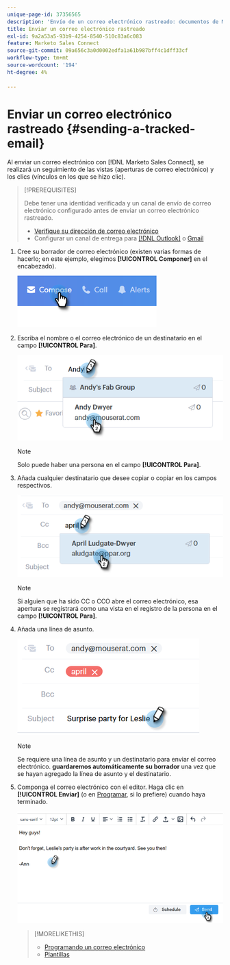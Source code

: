 ```yaml
---
unique-page-id: 37356565
description: 'Envío de un correo electrónico rastreado: documentos de Marketo, documentación del producto'
title: Enviar un correo electrónico rastreado
exl-id: 9a2a53a5-93b9-4254-8540-510c83a6c083
feature: Marketo Sales Connect
source-git-commit: 09a656c3a0d0002edfa1a61b987bff4c1dff33cf
workflow-type: tm+mt
source-wordcount: '194'
ht-degree: 4%

---
```


# Enviar un correo electrónico rastreado {#sending-a-tracked-email}

Al enviar un correo electrónico con [!DNL Marketo Sales Connect], se realizará un seguimiento de las vistas (aperturas de correo electrónico) y los clics (vínculos en los que se hizo clic).

>[!PREREQUISITES]
>
>Debe tener una identidad verificada y un canal de envío de correo electrónico configurado antes de enviar un correo electrónico rastreado.
>
>* [Verifique su dirección de correo electrónico](/help/marketo/product-docs/marketo-sales-connect/getting-started/email-settings/verify-your-email.md)
>* Configurar un canal de entrega para [[!DNL Outlook]](/help/marketo/product-docs/marketo-sales-connect/email-plugins/msc-for-outlook/email-connection-for-outlook-users.md) o [Gmail](/help/marketo/product-docs/marketo-sales-connect/email-plugins/gmail/email-connection-for-gmail-users.md)

1. Cree su borrador de correo electrónico (existen varias formas de hacerlo; en este ejemplo, elegimos **[!UICONTROL Componer]** en el encabezado).

   ![](assets/one.png)

1. Escriba el nombre o el correo electrónico de un destinatario en el campo **[!UICONTROL Para]**.

   ![](assets/two.png)

   >[!NOTE]
   >
   >Solo puede haber una persona en el campo **[!UICONTROL Para]**.

1. Añada cualquier destinatario que desee copiar o copiar en los campos respectivos.

   ![](assets/three.png)

   >[!NOTE]
   >
   >Si alguien que ha sido CC o CCO abre el correo electrónico, esa apertura se registrará como una vista en el registro de la persona en el campo **[!UICONTROL Para]**.

1. Añada una línea de asunto.

   ![](assets/four.png)

   >[!NOTE]
   >
   >Se requiere una línea de asunto y un destinatario para enviar el correo electrónico. **guardaremos automáticamente su borrador** una vez que se hayan agregado la línea de asunto y el destinatario.

1. Componga el correo electrónico con el editor. Haga clic en **[!UICONTROL Enviar]** (o en [Programar](/help/marketo/product-docs/marketo-sales-connect/email/using-the-compose-window/scheduling-an-email.md), si lo prefiere) cuando haya terminado.

   ![](assets/five.png)

   >[!MORELIKETHIS]
   >
   >* [Programando un correo electrónico](/help/marketo/product-docs/marketo-sales-connect/email/using-the-compose-window/scheduling-an-email.md)
   >* [Plantillas](/help/marketo/product-docs/marketo-sales-connect/templates/create-a-new-template.md)
